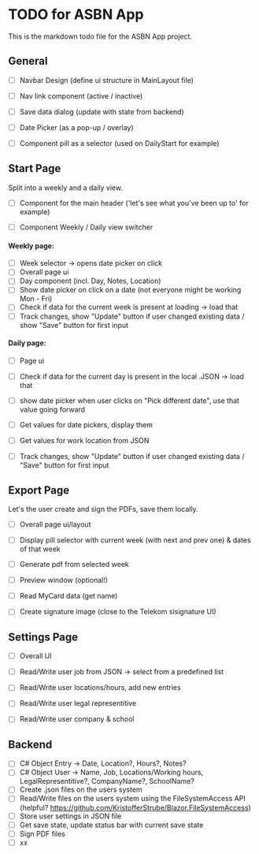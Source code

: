 # TODO for ASBN App
This is the markdown todo file for the ASBN App project.



## General

- [ ] Navbar Design (define ui structure in MainLayout file)
- [ ] Nav link component (active / inactive)
- [ ] Save data dialog (update with state from backend)
- [ ] Date Picker (as a pop-up / overlay)
- [ ] Component pill as a selector (used on DailyStart for example)


## Start Page

Split into a weekly and a daily view.

- [ ] Component for the main header ('let's see what you've been up to' for example)
- [ ] Component Weekly / Daily view switcher


#### Weekly page:
  - [ ] Week selector -> opens date picker on click
  - [ ] Overall page ui
  - [ ] Day component (incl. Day, Notes, Location)
  - [ ] Show date picker on click on a date (not everyone might be working Mon - Fri)
  - [ ] Check if data for the current week is present at loading -> load that
  - [ ] Track changes, show "Update" button if user changed existing data / show "Save" button for first input

#### Daily page:
  - [ ] Page ui
  - [ ] Check if data for the current day is present in the local .JSON -> load that
  - [ ] show date picker when user clicks on "Pick different date", use that value going forward
  - [ ] Get values for date pickers, display them
  - [ ] Get values for work location from JSON
  - [ ] Track changes, show "Update" button if user changed existing data / "Save" button for first input


## Export Page 

Let's the user create and sign the PDFs, save them locally.

- [ ] Overall page ui/layout
- [ ] Display pill selector with current week (with next and prev one) & dates of that week
- [ ] Generate pdf from selected week
- [ ] Preview window (optional!)
- [ ] Read MyCard data (get name)
- [ ] Create signature image (close to the Telekom sisignature UI)




## Settings Page 

- [ ] Overall UI
- [ ] Read/Write user job from JSON -> select from a predefined list
- [ ] Read/Write user locations/hours, add new entries
- [ ] Read/Write user legal representitive
- [ ] Read/Write user company & school


## Backend

- [ ] C# Object Entry -> Date, Location?, Hours?, Notes?
- [ ] C# Object User -> Name, Job, Locations/Working hours, LegalRepresentitive?, CompanyName?, SchoolName?
- [ ] Create .json files on the users system
- [ ] Read/Write files on the users system using the FileSystemAccess API (helpful? https://github.com/KristofferStrube/Blazor.FileSystemAccess)
- [ ] Store user settings in JSON file
- [ ] Get save state, update status bar with current save state
- [ ] Sign PDF files
- [ ] xx
